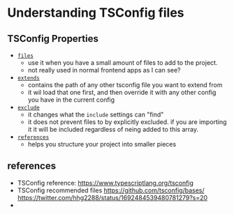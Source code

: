 # Understanding TSConfig files

## TSConfig Properties

- [`files`](https://www.typescriptlang.org/tsconfig#files)
    - use it when you have a small amount of files to add to the project.
    - not really used in normal frontend apps as I can see?
- [`extends`](https://www.typescriptlang.org/tsconfig#extends)
    - contains the path of any other tsconfig file you want to extend from
    - it wil load that one first, and then override it with any other config you have in the current config
- [`exclude`](https://www.typescriptlang.org/tsconfig#exclude)
    - it changes what the `include` settings can "find"
    - it does not prevent files to by explicitly excluded. if you are importing it it will be included regardless of neing added to this array.
- [`references`](https://www.typescriptlang.org/tsconfig#references)
    - helps you structure your project into smaller pieces

## references
- TSConfig reference: https://www.typescriptlang.org/tsconfig
- TSConfig recommended files
  https://github.com/tsconfig/bases/
  https://twitter.com/hhg2288/status/1692484539480781279?s=20
- 